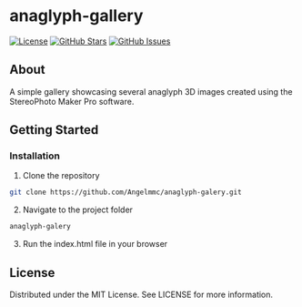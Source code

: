 # anaglyph-gallery

[![License](https://img.shields.io/badge/license-MIT-blue.svg)](LICENSE)
[![GitHub Stars](https://img.shields.io/github/stars/Angelmmc/anaglyphGalery.svg)](https://github.com/Angelmmc/anaglyphGalery/stargazers)
[![GitHub Issues](https://img.shields.io/github/issues/Angelmmc/anaglyphGalery.svg)](https://github.com/Angelmmc/anaglyphGalery/issues)

## About 
A simple gallery showcasing several anaglyph 3D images created using the StereoPhoto Maker Pro software.

##  Getting Started

###  Installation

1. Clone the repository
```bash
git clone https://github.com/Angelmmc/anaglyph-galery.git
```
2. Navigate to the project folder
```bash
anaglyph-galery
```

3. Run the index.html file in your browser

## License
Distributed under the MIT License. See LICENSE for more information.

